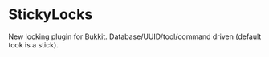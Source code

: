 StickyLocks
===========

New locking plugin for Bukkit. Database/UUID/tool/command driven (default took is a stick).

